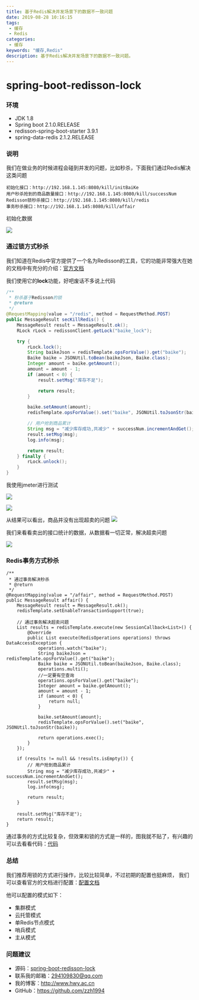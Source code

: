 ```yaml
---
title: 基于Redis解决并发场景下的数据不一致问题
date: 2019-08-28 10:16:15
tags: 
 - 缓存
 - Redis
categories: 
 - 缓存
keywords: "缓存,Redis"
description: 基于Redis解决并发场景下的数据不一致问题。
---
```



# spring-boot-redisson-lock

### 环境
- JDK 1.8
- Spring boot 2.1.0.RELEASE
- redisson-spring-boot-starter 3.9.1
- spring-data-redis 2.1.2.RELEASE

### 说明
我们在做业务的时候进程会碰到并发的问题，比如秒杀，下面我们通过Redis解决这类问题
```
初始化接口：http://192.168.1.145:8080/kill/initBaiKe
用户秒杀抢到的商品数量接口：http://192.168.1.145:8080/kill/successNum
Redisson锁秒杀接口：http://192.168.1.145:8080/kill/redis
事务秒杀接口：http://192.168.1.145:8080/kill/affair
```

初始化数据

![](https://i.imgur.com/Ir7fjKo.jpg)

### 通过锁方式秒杀
我们知道在Redis中官方提供了一个名为Redisson的工具，它的功能非常强大在她的文档中有充分的介绍：[官方文档](https://github.com/redisson/redisson/wiki/Redisson%E9%A1%B9%E7%9B%AE%E4%BB%8B%E7%BB%8D)

我们使用它的**lock**功能，好吧废话不多说上代码
```java
/**
 * 秒杀基于Redisson的锁
 * @return
 */
@RequestMapping(value = "/redis", method = RequestMethod.POST)
public MessageResult secKillRedis() {
    MessageResult result = MessageResult.ok();
    RLock rLock = redissonClient.getLock("baike_lock");

    try {
        rLock.lock();
        String baikeJson = redisTemplate.opsForValue().get("baike");
        Baike baike = JSONUtil.toBean(baikeJson, Baike.class);
        Integer amount = baike.getAmount();
        amount = amount - 1;
        if (amount < 0) {
            result.setMsg("库存不足");

            return result;
        }

        baike.setAmount(amount);
        redisTemplate.opsForValue().set("baike", JSONUtil.toJsonStr(baike));

        // 用户抢到商品累计
        String msg = "减少库存成功,共减少" + successNum.incrementAndGet();
        result.setMsg(msg);
        log.info(msg);

        return result;
    } finally {
        rLock.unlock();
    }
}
```
我使用jmeter进行测试

![](https://i.imgur.com/VB3QINV.jpg)

![](https://i.imgur.com/AWsx9Z9.jpg)

从结果可以看出，商品并没有出现超卖的问题
![](https://i.imgur.com/rUaXApp.jpg)

我们来看看卖出的接口统计的数据，从数据看一切正常，解决超卖问题

![](https://i.imgur.com/tZolJkR.jpg)

### Redis事务方式秒杀
```
/**
 * 通过事务解决秒杀
 * @return
 */
@RequestMapping(value = "/affair", method = RequestMethod.POST)
public MessageResult affair() {
    MessageResult result = MessageResult.ok();
    redisTemplate.setEnableTransactionSupport(true);

    // 通过事务解决超卖问题
    List results = redisTemplate.execute(new SessionCallback<List>() {
        @Override
        public List execute(RedisOperations operations) throws DataAccessException {
            operations.watch("baike");
            String baikeJson = redisTemplate.opsForValue().get("baike");
            Baike baike = JSONUtil.toBean(baikeJson, Baike.class);
            operations.multi();
            //一定要有空查询
            operations.opsForValue().get("baike");
            Integer amount = baike.getAmount();
            amount = amount - 1;
            if (amount < 0) {
                return null;
            }

            baike.setAmount(amount);
            redisTemplate.opsForValue().set("baike", JSONUtil.toJsonStr(baike));

            return operations.exec();
        }
    });

    if (results != null && !results.isEmpty()) {
        // 用户抢到商品累计
        String msg = "减少库存成功,共减少" + successNum.incrementAndGet();
        result.setMsg(msg);
        log.info(msg);

        return result;
    }

    result.setMsg("库存不足");
    return result;
}
```

通过事务的方式比较复杂，但效果和锁的方式是一样的，图我就不贴了，有兴趣的可以去看看代码：[代码](https://github.com/HWYWL/spring-boot-2.x-examples/tree/master/spring-boot-redisson-lock)


### 总结
我们推荐用锁的方式进行操作，比较比较简单，不过初期的配置也挺麻烦，
我们可以查看官方的文档进行配置：[配置文档](https://github.com/redisson/redisson/wiki/2.-%E9%85%8D%E7%BD%AE%E6%96%B9%E6%B3%95)

他可以配置的模式如下：
- 集群模式
- 云托管模式
- 单Redis节点模式
- 哨兵模式
- 主从模式

### 问题建议

- 源码：[spring-boot-redisson-lock](https://github.com/HWYWL/spring-boot-2.x-examples/tree/master/spring-boot-redisson-lock)
- 联系我的邮箱：294109830@qq.com
- 我的博客：http://www.hwy.ac.cn
- GitHub：https://github.com/zzh1994